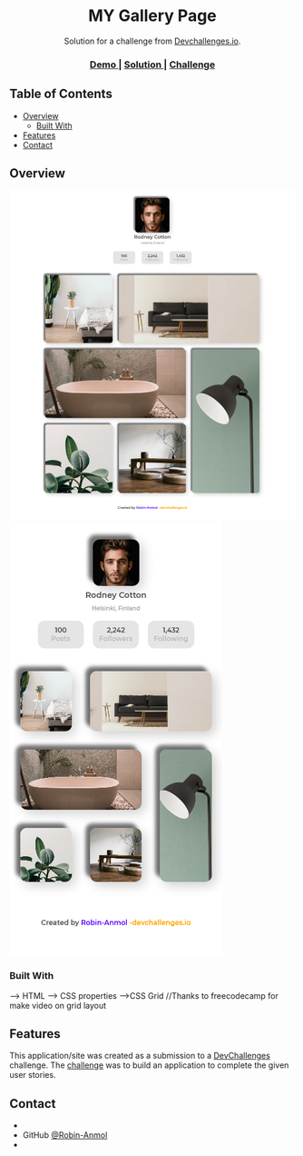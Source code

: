 <h1 align="center">MY Gallery Page</h1>

<div align="center">
   Solution for a challenge from  <a href="http://devchallenges.io" target="_blank">Devchallenges.io</a>.
</div>

<div align="center">
  <h3>
    <a href="https://robin-anmol.github.io/My-gallery-challenge-/">
      Demo
    </a>
    <span> | </span>
    <a href="https://devchallenges.io/solutions/hu6xhFgGWCgjIBNGOEDB">
      Solution
    </a>
    <span> | </span>
    <a href="https://devchallenges.io/challenges/gcbWLxG6wdennelX7b8I">
      Challenge
    </a>
  </h3>
</div>

<!-- TABLE OF CONTENTS -->

## Table of Contents

- [Overview](#overview)
  - [Built With](#built-with)
- [Features](#features)
- [Contact](#contact)

<!-- OVERVIEW -->

## Overview

![screenshot](desktop.jpg)
![screenshot](mobile.jpg)

### Built With

--> HTML
--> CSS properties
-->CSS Grid
//Thanks to freecodecamp for make video on grid layout
## Features

This application/site was created as a submission to a [DevChallenges](https://devchallenges.io/challenges) challenge. The [challenge](https://devchallenges.io/challenges/gcbWLxG6wdennelX7b8I) was to build an application to complete the given user stories.

## Contact

-
- GitHub [@Robin-Anmol](https://github.com/Robin-Anmol)
-
